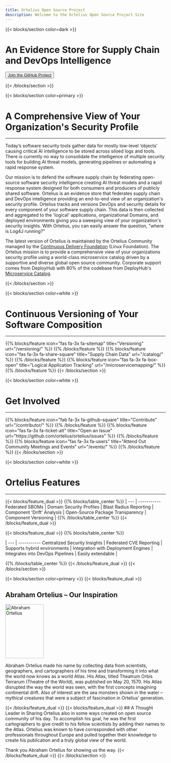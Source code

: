 ```yaml
---
title: Ortelius Open Source Project
description: Welcome to the Ortelius Open Source Project Site
---
```


{{< blocks/section color=dark >}}
<div class="col-12">
<div style="max-width:500px">
<h1 class="text-left">An Evidence Store for Supply Chain and DevOps Intelligence</h1>
</div>
<div id="home-github">
<p class="text-left"><button ><a href="https://github.com/ortelius/ortelius"><span>Join the GitHub Project</span></a></button></p>
</div>
</div>
{{< /blocks/section >}}

{{< blocks/section color=primary >}}
<div class="col-12">
<h1 class="text-center">A Comprehensive View of Your Organization's Security Profile</h1>
<hr>
</div>

Today’s software security tools gather data for mostly low-level ‘objects’ causing critical AI intelligence to be stored across siloed logs and tools. There is currently no way to consolidate the intelligence of multiple security tools for building AI threat models, generating pipelines or automating a rapid response system. 

Our mission is to defend the software supply chain by federating open-source software security intelligence creating AI threat models and a rapid response system designed for both consumers and producers of publicly shared  software. Ortelius is an evidence store that federates supply chain and DevOps intelligence providing an end-to-end view of an organization's security profile. Ortelius tracks and versions DevOps and security details for every component of your software supply chain. This data is then collected and aggregated to the 'logical' applications, organizational Domains, and deployed environments giving you a sweeping view of your organization's security insights. With Ortelius, you can easily answer the question, "where is Log4J running?"

 The latest version of Ortelius is maintained by the Ortelius Community managed by the [Continuous Delivery Foundation](http://cd.foundation/) (Linux Foundation). The Ortelius mission is to provide a comprehensive view of your organizations security profile using a world-class microservice catalog driven by a supportive and diverse global open source community.  Corporate support comes from DeployHub with 80% of the codebase from DeployHub's [Microservice Catalog](https://www.deployhub.com/).
<p></p>
{{< /blocks/section >}}

{{< blocks/section color=white >}}
<div class="col-12">
<h1 class="text-center"> Continuous Versioning of Your Software Composition</h1>
<hr>
<p></p>
</div>
{{% blocks/feature icon="fas fa-3x fa-sitemap" title="Versioning" url="/versioning/" %}}
{{% /blocks/feature %}}
{{% blocks/feature icon="fas fa-3x fa-share-square" title="Supply Chain Data" url="/catalog/" %}}
{{% /blocks/feature %}}
{{% blocks/feature icon="fas fa-3x fa-box-open" title="Logical Application Tracking" url="/microservicemapping/" %}}
{{% /blocks/feature %}}
{{< /blocks/section >}}

{{< blocks/section color=white >}}
<div class="col-12">
<h1 class="text-center">Get Involved</h1>
<hr>
<p></p>
</div>
{{% blocks/feature icon="fab fa-3x fa-github-square" title="Contribute" url="/contributor/" %}}
{{% /blocks/feature %}}
{{% blocks/feature icon="fas fa-3x fa-ticket-alt" title="Open an Issue" url="https://github.com/ortelius/ortelius/issues" %}}
{{% /blocks/feature %}}
{{% blocks/feature icon="fas fa-3x fa-users" title="Attend Out Community Meetings and Events" url="/events/" %}}
{{% /blocks/feature %}}
{{< /blocks/section >}}

{{< blocks/section color=white >}}
<div class="col-12">
<h1 class="text-center">Ortelius Features</h1>
<hr>
<p></p>
</div>
{{< blocks/feature_dual >}}
{{% blocks/table_center %}}
 |
--- | -----------
Federated SBOMs | <i class="fas fa-3x fa-check-square"></i>
Domain Security Profiles | <i class="fas fa-3x fa-check-square"></i>
Blast Radius Reporting | <i class="fas fa-3x fa-check-square"></i>
Component 'Drift' Analysis | <i class="fas fa-3x fa-check-square"></i>
Open-Source Package Transparency | <i class="fas fa-3x fa-check-square"></i>
Component Versioning | <i class="fas fa-3x fa-check-square"></i>
{{% /blocks/table_center %}}
{{< /blocks/feature_dual >}}

{{< blocks/feature_dual >}}
{{% blocks/table_center %}}

 |
--- | -----------
Centralized Security Insights | <i class="fas fa-3x fa-check-square"></i>
Federated CVE Reporting | <i class="fas fa-3x fa-check-square"></i>
Supports hybrid environments | <i class="fas fa-3x fa-check-square"></i>
Integration with Deployment Engines | <i class="fas fa-3x fa-check-square"></i>
Integrates into DevOps Pipelines | <i class="fas fa-3x fa-check-square"></i>
Easily extendable  | <i class="fas fa-3x fa-check-square"></i>

{{% /blocks/table_center %}}
{{< /blocks/feature_dual >}}
{{< /blocks/section >}}

{{< blocks/section color=primary >}}
{{< blocks/feature_dual >}}

## Abraham Ortelius – Our Inspiration

<div class="wrapdiv">
<img class="wrapdiv_image" src="images/abrahamortelius.jpg" alt="Abraham Ortelius" style="width:121px; height:170px" />
<p class="wrapdiv_text">Abraham Ortelius made his name by collecting data from scientists, geographers, and cartographers of his time and transforming it into what the world now knows as a world Atlas. His Atlas, titled Theatrum Orbis Terrarum (Theatre of the World), was published on May 20, 1570. His Atlas disrupted the way the world was seen, with the first concepts imagining continental drift. Also of interest are the sea monsters shown in the water – mythical creatures that were a subject of fascination in Ortelius’ generation.</p>
</div>
{{< /blocks/feature_dual >}}
{{< blocks/feature_dual >}}
## A Thought Leader in Sharing
Ortelius also in some ways created on open source community of his day. To accomplish his goal, he was the first cartographers to give credit to his fellow scientists by adding their names to the Atlas. Ortelius was known to have corresponded with other professionals throughout Europe and pulled together their knowledge to create his publication and a truly global view of the world.

Thank you Abraham Ortelius for showing us the way.
{{< /blocks/feature_dual >}}
{{< /blocks/section >}}
